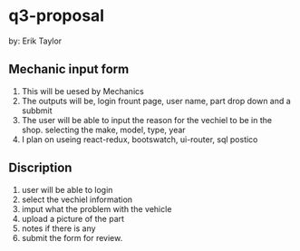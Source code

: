 # q3-proposal
by: Erik Taylor

Mechanic input form
-------------
1. This will be uesed by Mechanics
2. The outputs will be, login frount page, user name, part drop down and a subbmit
3. The user will be able to input the reason for the vechiel to be in the shop. selecting the make, model, type, year
4. I plan on useing react-redux, bootswatch, ui-router, sql postico

Discription
-----------
1. user will be able to login
2. select the vechiel information
3. imput what the problem with the vehicle
4. upload a picture of the part
5. notes if there is any 
6. submit the form for review.

